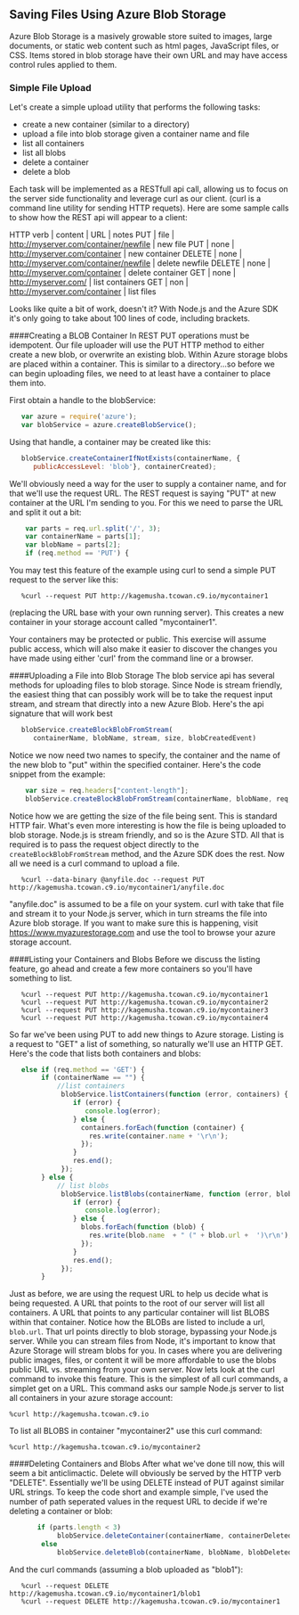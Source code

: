 Saving Files Using Azure Blob Storage
--------
Azure Blob Storage is a masively growable store suited to images, 
large documents, or static web content such as html pages, JavaScript files, 
or CSS.  Items stored in blob storage have their own URL and may have access
control rules applied to them.

### Simple File Upload  
Let's create a simple upload utility that performs the following tasks:

-   create a new container (similar to a directory)
-   upload a file into blob storage given a container name and file
-   list all containers 
-   list all blobs
-   delete a container
-   delete a blob

Each task will be implemented as a RESTfull api call, allowing us to focus on 
the server side functionality and leverage curl as our client.  (curl is a command
line utility for sending HTTP requets).  Here are some sample calls to show how the 
REST api will appear to a client:

HTTP verb | content  | URL                                    | notes 
PUT       | file     | http://myserver.com/container/newfile  | new file
PUT       | none     | http://myserver.com/container          | new container
DELETE    | none     | http://myserver.com/container/newfile  | delete newfile
DELETE    | none     | http://myserver.com/container          | delete container
GET       | none     | http://myserver.com/                   | list containers
GET       | non      | http://myserver.com/container          | list files

Looks like quite a bit of work, doesn't it?  With Node.js and the Azure SDK it's
only going to take about 100 lines of code, including brackets.

####Creating a BLOB Container
In REST PUT operations must be
idempotent.  Our file uploader will use the PUT HTTP method to either create
a new blob, or overwrite an existing blob.  Within Azure storage blobs are placed
within a container.  This is similar to a directory...so before we can begin
uploading files, we need to at least have a container to place them into.

First obtain a handle to the blobService:

```JavaScript
   var azure = require('azure');
   var blobService = azure.createBlobService();
```

Using that handle, a container may be created like this:

```JavaScript
   blobService.createContainerIfNotExists(containerName, {
      publicAccessLevel: 'blob'}, containerCreated);
```

We'll obviously need a way for the user to supply a container name, and for that
we'll use the request URL.  The REST request is saying "PUT" at new container
at the URL I'm sending to you.  For this we need to parse the URL and split it out a bit:

```JavaScript
    var parts = req.url.split('/', 3);
    var containerName = parts[1];
    var blobName = parts[2];
    if (req.method == 'PUT') {
```

You may test this feature of the example using curl to send a simple PUT request
to the server like this:

```
   %curl --request PUT http://kagemusha.tcowan.c9.io/mycontainer1
```

(replacing the URL base with your own running server).  This creates a new container
in your storage account called "mycontainer1".

Your containers may be protected or public.  This exercise will assume public 
access, which will also make it easier to discover the changes you have made
using either 'curl' from the command line or a browser.

####Uploading a File into Blob Storage
The blob service api has several methods for uploading files to blob storage.
Since Node is stream friendly, the easiest thing that can possibly work will
be to take the request input stream, and stream that directly into a new
Azure Blob.  Here's the api signature that will work best

```JavaScript
   blobService.createBlockBlobFromStream( 
      containerName, blobName, stream, size, blobCreatedEvent)
```

Notice we now need two names to specify, the container and the name of the new
blob to "put" within the specified container.  Here's the code snippet from the 
example:

```JavaScript
    var size = req.headers["content-length"];
    blobService.createBlockBlobFromStream(containerName, blobName, req, size, blobCreated);
```

Notice how we are getting the size of the file being sent.  This is standard 
HTTP fair.  What's even more interesting is how the file is being uploaded
to blob storage.  Node.js is stream friendly, and so is the Azure STD.  All that is
required is to pass the request object directly to the <code>createBlockBlobFromStream</code> method,
and the Azure SDK does the rest.  Now all we need is a curl command to upload a file.

```
   %curl --data-binary @anyfile.doc --request PUT http://kagemusha.tcowan.c9.io/mycontainer1/anyfile.doc
```
"anyfile.doc" is assumed to be a file on your system.  curl with take that file
and stream it to your Node.js server, which in turn streams the file into Azure
blob storage.  If you want to make sure this is happening, visit https://www.myazurestorage.com and use
the tool to browse your azure storage account.

####Listing your Containers and Blobs
Before we discuss the listing feature, go ahead and create a few more containers so you'll have something
to list.

```
   %curl --request PUT http://kagemusha.tcowan.c9.io/mycontainer1
   %curl --request PUT http://kagemusha.tcowan.c9.io/mycontainer2
   %curl --request PUT http://kagemusha.tcowan.c9.io/mycontainer3
   %curl --request PUT http://kagemusha.tcowan.c9.io/mycontainer4

```

So far we've been using PUT to add new things to Azure storage.  Listing is a request
to "GET" a list of something, so naturally we'll use an HTTP GET.  Here's the code 
that lists both containers and blobs:

```JavaScript
   else if (req.method == 'GET') {
        if (containerName == "") {
            //list containers
             blobService.listContainers(function (error, containers) {
                if (error) {
                   console.log(error);
                } else {
                  containers.forEach(function (container) {
                    res.write(container.name + '\r\n');
                  });
                }
                res.end();
             });
        } else {
            // list blobs
             blobService.listBlobs(containerName, function (error, blobs) {
                if (error) {
                   console.log(error);
                } else {
                  blobs.forEach(function (blob) { 
                    res.write(blob.name  + " (" + blob.url +  ')\r\n');
                  });
                }
                res.end();
             });
        }
```

Just as before, we are using the request URL to help us decide what is being requested.
A URL that points to the root of our server will list all containers.  A URL that points
to any particular container will list BLOBS within that container.  Notice how the BLOBs are listed to
include a url, <code>blob.url</code>.  That url points directly to blob storage, bypassing
your Node.js server.  While you can stream files from Node, it's important to know that
Azure Storage will stream blobs for you.  In cases where you are delivering public images, files, or content it 
will be more affordable to use the blobs public URL vs. streaming from your own server.  Now lets look 
at the curl command to invoke this feature.  This is the simplest of all curl commands, a simplet get on a URL. 
This command asks our sample Node.js server to list all containers in your azure storage account:

```
%curl http://kagemusha.tcowan.c9.io
```

To list all BLOBS in container "mycontainer2" use this curl command:

```
%curl http://kagemusha.tcowan.c9.io/mycontainer2
```

####Deleting Containers and Blobs
After what we've done till now, this will seem a bit anticlimactic.  Delete will obviously
be served by the HTTP verb "DELETE".  Essentially we'll be using DELETE instead of PUT against
similar URL strings.  To keep the code short and example simple, I've used the
number of path seperated values in the request URL to decide if we're deleting a container or blob:

```JavaScript
       if (parts.length < 3)
            blobService.deleteContainer(containerName, containerDeleted);
        else
            blobService.deleteBlob(containerName, blobName, blobDeleted);
 ```

And the curl commands (assuming a blob uploaded as "blob1"):

```
   %curl --request DELETE http://kagemusha.tcowan.c9.io/mycontainer1/blob1
   %curl --request DELETE http://kagemusha.tcowan.c9.io/mycontainer1
```
